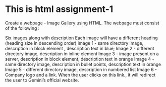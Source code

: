# This is html assignment-1

Create a webpage - Image Gallery using HTML. The webpage must consist of the following :



Six images along with description
Each image will have a different heading (heading size in descending order)
Image 1 - same directory image, description in block element , description text in blue;
Image 2 - different directory image, description in inline element
Image 3 - image present on a server, description in block element, description text in orange
Image 4 - same directory image, description in bullet points, description text in orange
Image 5 - different directory image, description in numbered list
Image 6 - Company logo and a link. When the user clicks on this link., it will redirect the user to Gemini’s official website. 
